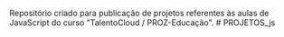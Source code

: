 Repositório criado para publicação de projetos referentes às aulas de JavaScript do curso "TalentoCloud / PROZ-Educação". # PROJETOS_js
